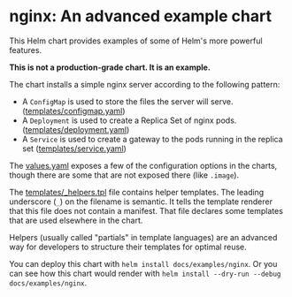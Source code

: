 # nginx: An advanced example chart

This Helm chart provides examples of some of Helm's more powerful
features.

**This is not a production-grade chart. It is an example.**

The chart installs a simple nginx server according to the following
pattern:

- A `ConfigMap` is used to store the files the server will serve.
  ([templates/configmap.yaml](templates/configmap.yaml))
- A `Deployment` is used to create a Replica Set of nginx pods.
  ([templates/deployment.yaml](templates/deployment.yaml))
- A `Service` is used to create a gateway to the pods running in the
  replica set ([templates/service.yaml](templates/service.yaml))

The [values.yaml](values_right.yaml) exposes a few of the configuration options in the
charts, though there are some that are not exposed there (like
`.image`).

The [templates/_helpers.tpl](templates/_helpers.tpl) file contains helper templates. The leading
underscore (`_`) on the filename is semantic. It tells the template renderer
that this file does not contain a manifest. That file declares some
templates that are used elsewhere in the chart.

Helpers (usually called "partials" in template languages) are an
advanced way for developers to structure their templates for optimal
reuse.

You can deploy this chart with `helm install docs/examples/nginx`. Or
you can see how this chart would render with `helm install --dry-run
--debug docs/examples/nginx`.
